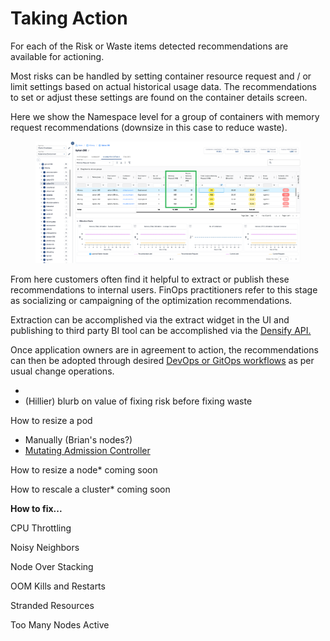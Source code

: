 # Taking Action

For each of the Risk or Waste items detected recommendations are available for actioning. &#x20;

Most risks can be handled by setting container resource request and / or limit settings based on actual historical usage data.  The recommendations to set or adjust these settings are found on the container details screen. &#x20;

Here we show the Namespace level for a group of containers with memory request recommendations (downsize in this case to reduce waste).

<figure><img src="../.gitbook/assets/image (22).png" alt=""><figcaption></figcaption></figure>

From here customers often find it helpful to extract or publish these recommendations to internal users.  FinOps practitioners refer to this stage as socializing or campaigning of the optimization recommendations. &#x20;

Extraction can be accomplished via the extract widget in the UI and publishing to third party BI tool can be accomplished via the [Densify API.](../api-and-integration/)

Once application owners are in agreement to action, the recommendations can then be adopted through desired [DevOps or GitOps workflows](https://www.densify.com/resources/architecture-itsm-controlled-optimization-containers/) as per usual change operations.



*
* (Hillier) blurb on value of fixing risk before fixing waste&#x20;

How to resize a pod&#x20;

* Manually (Brian's nodes?)
* [Mutating Admission Controller](../automation/)

How to resize a node\* coming soon

How to rescale a cluster\* coming soon

**How to fix...**

CPU Throttling&#x20;

Noisy Neighbors&#x20;

Node Over Stacking&#x20;

OOM Kills and Restarts

Stranded Resources&#x20;

Too Many Nodes Active
